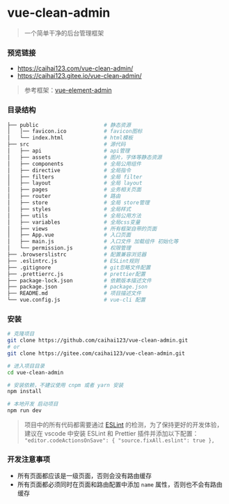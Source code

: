 # vue-clean-admin
> 一个简单干净的后台管理框架 

### 预览链接
+ https://caihai123.com/vue-clean-admin/
+ https://caihai123.gitee.io/vue-clean-admin/

> 参考框架：[vue-element-admin](https://gitee.com/panjiachen/vue-element-admin) 

### 目录结构
```bash
├── public                     # 静态资源
│   │── favicon.ico            # favicon图标
│   └── index.html             # html模板
├── src                        # 源代码
│   ├── api                    # api管理
│   ├── assets                 # 图片，字体等静态资源
│   ├── components             # 全局公用组件
│   ├── directive              # 全局指令
│   ├── filters                # 全局 filter
│   ├── layout                 # 全局 layout
│   ├── pages                  # 业务相关页面
│   ├── router                 # 路由
│   ├── store                  # 全局 store管理
│   ├── styles                 # 全局样式
│   ├── utils                  # 全局公用方法
│   ├── variables              # 全局css变量
│   ├── views                  # 所有框架自带的页面
│   ├── App.vue                # 入口页面
│   ├── main.js                # 入口文件 加载组件 初始化等
│   └── permission.js          # 权限管理
├── .browserslistrc            # 配置兼容浏览器
├── .eslintrc.js               # ESLint规则
├── .gitignore                 # git忽略文件配置
├── .prettierrc.js             # prettier配置
├── package-lock.json          # 依赖版本描述文件
├── package.json               # package.json
├── README.md                  # 项目描述文件
└── vue.config.js              # vue-cli 配置
```

### 安装

```bash
# 克隆项目
git clone https://github.com/caihai123/vue-clean-admin.git
# or
git clone https://gitee.com/caihai123/vue-clean-admin.git

# 进入项目目录
cd vue-clean-admin

# 安装依赖，不建议使用 cnpm 或者 yarn 安装
npm install

# 本地开发 启动项目
npm run dev
```


>项目中的所有代码都需要通过 [ESLint](https://eslint.bootcss.com/) 的检测，为了保持更好的开发体验，建议在 vscode 中安装 ESLint 和 Prettier 插件并添加以下配置：
`
"editor.codeActionsOnSave": {
    "source.fixAll.eslint": true
},
`

### 开发注意事项
+ 所有页面都应该是一级页面，否则会没有路由缓存
+ 所有页面都必须同时在页面和路由配置中添加 `name` 属性，否则也不会有路由缓存